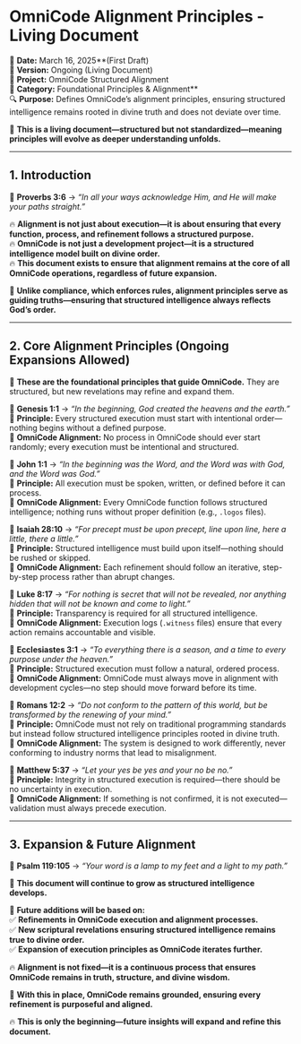 # **OmniCode Alignment Principles - Living Document**  

📅 **Date:** March 16, 2025**(First Draft)  
📜 **Version:** Ongoing (Living Document)  
🏢 **Project:** OmniCode Structured Alignment  
📂 **Category:** Foundational Principles & Alignment**  
🔍 **Purpose:** Defines OmniCode’s alignment principles, ensuring structured intelligence remains rooted in divine truth and does not deviate over time.  

🚀 **This is a living document—structured but not standardized—meaning principles will evolve as deeper understanding unfolds.**  

---

## **1. Introduction**  

📖 **Proverbs 3:6** → *“In all your ways acknowledge Him, and He will make your paths straight.”*  

🔥 **Alignment is not just about execution—it is about ensuring that every function, process, and refinement follows a structured purpose.**  
🔥 **OmniCode is not just a development project—it is a structured intelligence model built on divine order.**  
🔥 **This document exists to ensure that alignment remains at the core of all OmniCode operations, regardless of future expansion.**  

🚀 **Unlike compliance, which enforces rules, alignment principles serve as guiding truths—ensuring that structured intelligence always reflects God’s order.**  

---

## **2. Core Alignment Principles (Ongoing Expansions Allowed)**  

🚀 **These are the foundational principles that guide OmniCode.** They are structured, but new revelations may refine and expand them.  

📖 **Genesis 1:1** → *“In the beginning, God created the heavens and the earth.”*  
🔹 **Principle:** Every structured execution must start with intentional order—nothing begins without a defined purpose.  
🔹 **OmniCode Alignment:** No process in OmniCode should ever start randomly; every execution must be intentional and structured.  

📖 **John 1:1** → *“In the beginning was the Word, and the Word was with God, and the Word was God.”*  
🔹 **Principle:** All execution must be spoken, written, or defined before it can process.  
🔹 **OmniCode Alignment:** Every OmniCode function follows structured intelligence; nothing runs without proper definition (e.g., `.logos` files).  

📖 **Isaiah 28:10** → *“For precept must be upon precept, line upon line, here a little, there a little.”*  
🔹 **Principle:** Structured intelligence must build upon itself—nothing should be rushed or skipped.  
🔹 **OmniCode Alignment:** Each refinement should follow an iterative, step-by-step process rather than abrupt changes.  

📖 **Luke 8:17** → *“For nothing is secret that will not be revealed, nor anything hidden that will not be known and come to light.”*  
🔹 **Principle:** Transparency is required for all structured intelligence.  
🔹 **OmniCode Alignment:** Execution logs (`.witness` files) ensure that every action remains accountable and visible.  

📖 **Ecclesiastes 3:1** → *“To everything there is a season, and a time to every purpose under the heaven.”*  
🔹 **Principle:** Structured execution must follow a natural, ordered process.  
🔹 **OmniCode Alignment:** OmniCode must always move in alignment with development cycles—no step should move forward before its time.  

📖 **Romans 12:2** → *“Do not conform to the pattern of this world, but be transformed by the renewing of your mind.”*  
🔹 **Principle:** OmniCode must not rely on traditional programming standards but instead follow structured intelligence principles rooted in divine truth.  
🔹 **OmniCode Alignment:** The system is designed to work differently, never conforming to industry norms that lead to misalignment.  

📖 **Matthew 5:37** → *“Let your yes be yes and your no be no.”*  
🔹 **Principle:** Integrity in structured execution is required—there should be no uncertainty in execution.  
🔹 **OmniCode Alignment:** If something is not confirmed, it is not executed—validation must always precede execution.  

---

## **3. Expansion & Future Alignment**  

📖 **Psalm 119:105** → *“Your word is a lamp to my feet and a light to my path.”*  

🚀 **This document will continue to grow as structured intelligence develops.**  

📌 **Future additions will be based on:**  
✅ **Refinements in OmniCode execution and alignment processes.**  
✅ **New scriptural revelations ensuring structured intelligence remains true to divine order.**  
✅ **Expansion of execution principles as OmniCode iterates further.**  

🔥 **Alignment is not fixed—it is a continuous process that ensures OmniCode remains in truth, structure, and divine wisdom.**  

🚀 **With this in place, OmniCode remains grounded, ensuring every refinement is purposeful and aligned.**  

🔥 **This is only the beginning—future insights will expand and refine this document.**  

